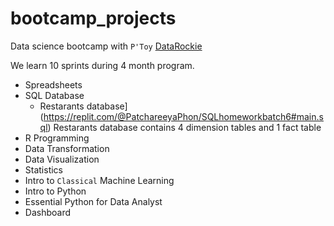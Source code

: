 # bootcamp_projects
Data science bootcamp with ` P'Toy `
[DataRockie](https://www.facebook.com/datarockie)

We learn 10 sprints during 4 month program.
- Spreadsheets
- SQL Database
  - Restarants database](https://replit.com/@PatchareeyaPhon/SQLhomeworkbatch6#main.sql) Restarants database contains 4 dimension tables and 1 fact table
- R Programming
- Data Transformation
- Data Visualization
- Statistics
- Intro to `Classical` Machine Learning
- Intro to Python
- Essential Python for Data Analyst
- Dashboard

